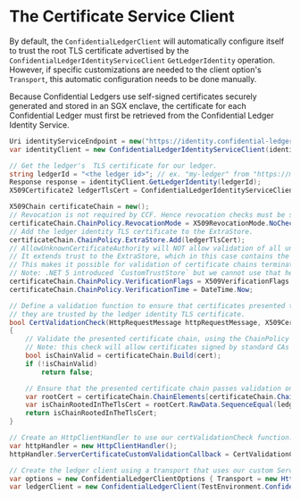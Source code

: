 # The Certificate Service Client 

By default, the `ConfidentialLedgerClient` will automatically configure itself to trust the root TLS certificate advertised by the `ConfidentialLedgerIdentityServiceClient` `GetLedgerIdentity` operation.
However, if specific customizations are needed to the client option's `Transport`, this automatic configuration needs to be done manually.

Because Confidential Ledgers use self-signed certificates securely generated and stored in an SGX enclave, the certificate for each Confidential Ledger must first be retrieved from the Confidential Ledger Identity Service.

```C# Snippet:GetIdentity
Uri identityServiceEndpoint = new("https://identity.confidential-ledger.core.azure.com") // The hostname from the identityServiceUri
var identityClient = new ConfidentialLedgerIdentityServiceClient(identityServiceEndpoint);

// Get the ledger's  TLS certificate for our ledger.
string ledgerId = "<the ledger id>"; // ex. "my-ledger" from "https://my-ledger.eastus.cloudapp.azure.com"
Response response = identityClient.GetLedgerIdentity(ledgerId);
X509Certificate2 ledgerTlsCert = ConfidentialLedgerIdentityServiceClient.ParseCertificate(response);

X509Chain certificateChain = new();
// Revocation is not required by CCF. Hence revocation checks must be skipped to avoid validation failing unnecessarily.
certificateChain.ChainPolicy.RevocationMode = X509RevocationMode.NoCheck;
// Add the ledger identity TLS certificate to the ExtraStore.
certificateChain.ChainPolicy.ExtraStore.Add(ledgerTlsCert);
// AllowUnknownCertificateAuthority will NOT allow validation of all unknown self-signed certificates.
// It extends trust to the ExtraStore, which in this case contains the trusted ledger identity TLS certificate.
// This makes it possible for validation of certificate chains terminating in the ledger identity TLS certificate to pass.
// Note: .NET 5 introduced `CustomTrustStore` but we cannot use that here as we must support older versions of .NET.
certificateChain.ChainPolicy.VerificationFlags = X509VerificationFlags.AllowUnknownCertificateAuthority;
certificateChain.ChainPolicy.VerificationTime = DateTime.Now;

// Define a validation function to ensure that certificates presented to the client only pass validation if
// they are trusted by the ledger identity TLS certificate.
bool CertValidationCheck(HttpRequestMessage httpRequestMessage, X509Certificate2 cert, X509Chain x509Chain, SslPolicyErrors sslPolicyErrors)
{
    // Validate the presented certificate chain, using the ChainPolicy defined above.
    // Note: this check will allow certificates signed by standard CAs as well as those signed by the ledger identity TLS certificate.
    bool isChainValid = certificateChain.Build(cert);
    if (!isChainValid)
        return false;

    // Ensure that the presented certificate chain passes validation only if it is rooted in the the ledger identity TLS certificate.
    var rootCert = certificateChain.ChainElements[certificateChain.ChainElements.Count - 1].Certificate;
    var isChainRootedInTheTlsCert = rootCert.RawData.SequenceEqual(ledgerTlsCert.RawData);
    return isChainRootedInTheTlsCert;
}

// Create an HttpClientHandler to use our certValidationCheck function.
var httpHandler = new HttpClientHandler();
httpHandler.ServerCertificateCustomValidationCallback = CertValidationCheck;

// Create the ledger client using a transport that uses our custom ServerCertificateCustomValidationCallback.
var options = new ConfidentialLedgerClientOptions { Transport = new HttpClientTransport(httpHandler) };
var ledgerClient = new ConfidentialLedgerClient(TestEnvironment.ConfidentialLedgerUrl, new DefaultAzureCredential(), options);
```
